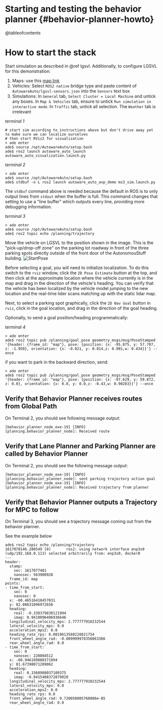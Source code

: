 Starting and testing the behavior planner {#behavior-planner-howto}
=======================================

@tableofcontents

# How to start the stack

Start simulation as described in @ref lgsvl.
Additionally, to configure LGSVL for this demonstration:

1. Maps: use this [map link](https://assets.dev.lgsvlsimulator.com/d5b8bb0b7f49875a8a4bbf83c50b3a4fe53779c7/environment_AutonomouStuff)
2. Vehicles: Select `ROS2 native` bridge type and paste content of `AutowareAuto/lgsvl-sensors.json` into the `Sensors` text box
3. Simulations: In `General` tab, `Select Cluster = Local Machine` and untick any boxes.
In `Map & Vehicles` tab, ensure to untick `Run simulation in interactive mode`.
In `Traffic` tab, untick all selection.
The `Weather` tab is irrelevant

*terminal 1*

```{bash}
# start sim according to instructions above but don't drive away yet to make sure we can localize ourselves
# then start RViz2 for visualization
> ade enter
ade$ source /opt/AutowareAuto/setup.bash
ade$ ros2 launch autoware_auto_launch autoware_auto_visualization.launch.py
```

*terminal 2*
```{bash}
> ade enter
ade$ source /opt/AutowareAuto/setup.bash
ade$ stdbuf -o L ros2 launch autoware_auto_avp_demo ms3_sim.launch.py
```

The `stdbuf` command above is needed because the default in ROS is to only output lines from `stdout` when the buffer is full.
This command changes that setting to use a "line buffer" which outputs every line, providing more debugging information.

*terminal 3*
```{bash}
> ade enter
ade$ source /opt/AutowareAuto/setup.bash
ade$ ros2 topic echo /planning/trajectory
```

Move the vehicle on LGSVL to the position shown in the image.
This is the "pick-up/drop-off zone" on the parking lot roadway in front of the three parking spots directly outside of the front door of the AutonomouStuff building.
![StartPose](images/avp-demo-start-pose.png)

Before selecting a goal, you will need to initialize localization.
To do this switch to the `rviz` window, click the `2D Pose Estimate` button at the top, and then click at the approximate location where the vehicle currently is in the map and drag in the direction of the vehicle's heading.
You can verify that the vehicle has been localized by the vehicle model jumping to the new location and the real-time lider scans matching up with the static lidar map.

Next, to select a parking spot graphically, click the `2D Nav Goal` button in `rviz`, click in the goal location, and drag in the direction of the goal heading.

Optionally, to send a goal position/heading programmatically:

*terminal 4*
```{bash}
> ade enter
ade$ ros2 topic pub /planning/goal_pose geometry_msgs/msg/PoseStamped '{header: {frame_id: "map"}, pose: {position: {x: -95.875, y: 57.707, z: -1.950}, orientation: {x: -0.021, y: 0.014,z: 0.901,w: 0.434}}'} --once
```

if you want to park in the backward direction, send:
```{bash}
> ade enter
ade$ ros2 topic pub /planning/goal_pose geometry_msgs/msg/PoseStamped '{header: {frame_id: "map"}, pose: {position: {x: -97.629, y: 59.872, z: 0.0}, orientation: {x: 0.0, y: 0.0,z: -0.43,w: 0.90283}}'} --once
```

## Verify that Behavior Planner receives routes from Global Path
On Terminal 2, you should see following message output:

```{bash}
[behavior_planner_node_exe-19] [INFO] [planning.behavior_planner_node]: Received route
```

## Verify that Lane Planner and Parking Planner are called by Behavior Planner
On Terminal 2, you should see the following message output:

```{bash}
[behavior_planner_node_exe-19] [INFO] [planning.behavior_planner_node]: sent parking trajectory action goal
[behavior_planner_node_exe-19] [INFO] [planning.behavior_planner_node]: Received trajectory from planner
```

## Verify that Behavior Planner outputs a Trajectory for MPC to follow
On Terminal 3, you should see a trajectory message coming out from the behavior planner.

See the example below

```{bash}
ade$ ros2 topic echo /planning/trajectory
1617078146.280549 [0]       ros2: using network interface enp3s0 (udp/192.168.0.113) selected arbitrarily from: enp3s0, docker0
---
header:
  stamp:
    sec: 1617077481
    nanosec: 563900928
  frame_id: map
points:
- time_from_start:
    sec: 0
    nanosec: 0
  x: -60.46516418457031
  y: 82.08631896972656
  heading:
    real: -0.338379830121994
    imag: 0.9410096406936646
  longitudinal_velocity_mps: 2.777777910232544
  lateral_velocity_mps: 0.0
  acceleration_mps2: 0.0
  heading_rate_rps: 0.0019613588228821754
  front_wheel_angle_rad: -0.009999978356063366
  rear_wheel_angle_rad: 0.0
- time_from_start:
    sec: 0
    nanosec: 228084512
  x: -60.946189880371094
  y: 81.67398071289062
  heading:
    real: 0.3368988037109375
    imag: -0.9415408372879028
  longitudinal_velocity_mps: 2.777777910232544
  lateral_velocity_mps: 0.0
  acceleration_mps2: 0.0
  heading_rate_rps: 0.0
  front_wheel_angle_rad: 9.720058005768806e-05
  rear_wheel_angle_rad: 0.0
```
